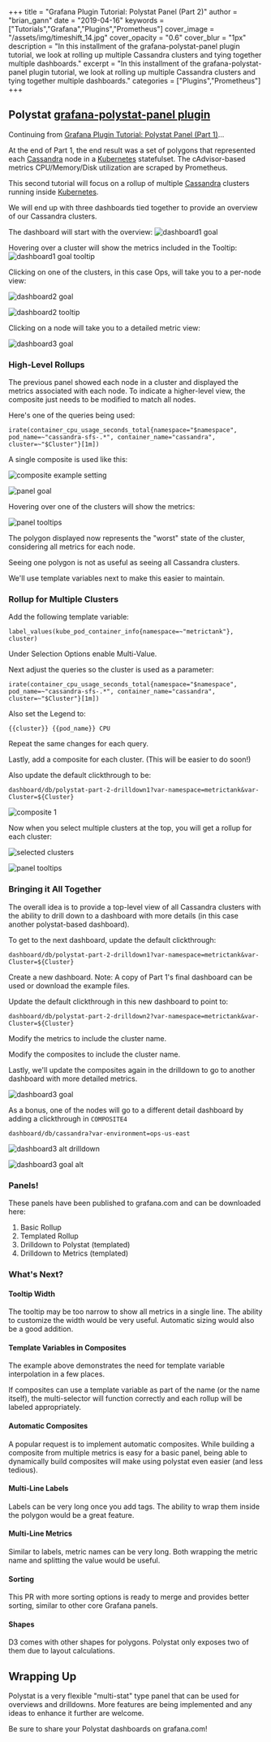 +++
title = "Grafana Plugin Tutorial: Polystat Panel (Part 2)"
author = "brian_gann"
date = "2019-04-16"
keywords = ["Tutorials","Grafana","Plugins","Prometheus"]
cover_image = "/assets/img/timeshift_14.jpg"
cover_opacity = "0.6"
cover_blur = "1px"
description = "In this installment of the grafana-polystat-panel plugin tutorial, we look at rolling up multiple Cassandra clusters and tying together multiple dashboards."
excerpt = "In this installment of the grafana-polystat-panel plugin tutorial, we look at rolling up multiple Cassandra clusters and tying together multiple dashboards."
categories = ["Plugins","Prometheus"]
+++

## Polystat [grafana-polystat-panel plugin](https://grafana.com/plugins/grafana-polystat-panel)

Continuing from [Grafana Plugin Tutorial: Polystat Panel (Part 1)](https://grafana.com/blog/2019/04/02/grafana-plugin-tutorial-polystat-panel-part-1/)...

At the end of Part 1, the end result was a set of polygons that represented each [Cassandra](http://cassandra.apache.org/) node in a [Kubernetes](https://kubernetes.io) statefulset. The cAdvisor-based metrics CPU/Memory/Disk utilization are scraped by Prometheus.

This second tutorial will focus on a rollup of multiple [Cassandra](http://cassandra.apache.org/) clusters running inside [Kubernetes](https://kubernetes.io).

We will end up with three dashboards tied together to provide an overview of our Cassandra clusters.

The dashboard will start with the overview:
![dashboard1 goal](/assets/img/blog/plugins/grafana-polystat-panel/part2/polystat-part2-simple-rollup-render2.png)

Hovering over a cluster will show the metrics included in the Tooltip:
![dashboard1 goal tooltip](/assets/img/blog/plugins/grafana-polystat-panel/part2/polystat-part2-simple-rollup-render2-tooltip.png)

Clicking on one of the clusters, in this case Ops, will take you to a per-node view:

![dashboard2 goal](/assets/img/blog/plugins/grafana-polystat-panel/part2/polystat-part2-drilldown1.png)

![dashboard2 tooltip](/assets/img/blog/plugins/grafana-polystat-panel/part2/polystat-part2-drilldown1-tooltip.png)

Clicking on a node will take you to a detailed metric view:

![dashboard3 goal](/assets/img/blog/plugins/grafana-polystat-panel/part2/polystat-part2-drilldown2.png)

### High-Level Rollups

The previous panel showed each node in a cluster and displayed the metrics associated with each node. To indicate a higher-level view, the composite just needs to be modified to match all nodes.

Here's one of the queries being used:
```
irate(container_cpu_usage_seconds_total{namespace="$namespace", pod_name=~"cassandra-sfs-.*", container_name="cassandra", cluster=~"$Cluster"}[1m])
```

A single composite is used like this:

![composite example setting](/assets/img/blog/plugins/grafana-polystat-panel/part2/polystat-part2-simple-rollup.png)

![panel goal](/assets/img/blog/plugins/grafana-polystat-panel/part2/polystat-part2-simple-rollup-render2.png)

Hovering over one of the clusters will show the metrics:

![panel tooltips](/assets/img/blog/plugins/grafana-polystat-panel/part2/polystat-part2-simple-rollup-render2-tooltip.png)

The polygon displayed now represents the "worst" state of the cluster, considering all metrics for each node.

Seeing one polygon is not as useful as seeing all Cassandra clusters.

We'll use template variables next to make this easier to maintain.

### Rollup for Multiple Clusters

Add the following template variable:
```
label_values(kube_pod_container_info{namespace=~"metrictank"}, cluster)
```

Under Selection Options enable Multi-Value.

Next adjust the queries so the cluster is used as a parameter:
```
irate(container_cpu_usage_seconds_total{namespace="$namespace", pod_name=~"cassandra-sfs-.*", container_name="cassandra", cluster=~"$Cluster"}[1m])
```
Also set the Legend to:
```
{{cluster}} {{pod_name}} CPU
```

Repeat the same changes for each query.

Lastly, add a composite for each cluster. (This will be easier to do soon!)

Also update the default clickthrough to be:
```
dashboard/db/polystat-part-2-drilldown1?var-namespace=metrictank&var-Cluster=${Cluster}
```

![composite 1](/assets/img/blog/plugins/grafana-polystat-panel/part2/polystat-part2-drilldown1-alt-drilldown.png)

Now when you select multiple clusters at the top, you will get a rollup for each cluster:

![selected clusters](/assets/img/blog/plugins/grafana-polystat-panel/part2/polystat-part2-simple-rollup-render2.png)

![panel tooltips](/assets/img/blog/plugins/grafana-polystat-panel/part2/polystat-part2-simple-rollup-render2-tooltip.png)

### Bringing it All Together

The overall idea is to provide a top-level view of all Cassandra clusters with the ability to drill down to a dashboard with more details (in this case another polystat-based dashboard).

To get to the next dashboard, update the default clickthrough:

```
dashboard/db/polystat-part-2-drilldown1?var-namespace=metrictank&var-Cluster=${Cluster}
```


Create a new dashboard. Note: A copy of Part 1's final dashboard can be used or download the example files.

Update the default clickthrough in this new dashboard to point to:
```
dashboard/db/polystat-part-2-drilldown2?var-namespace=metrictank&var-Cluster=${Cluster}
```

Modify the metrics to include the cluster name.

Modify the composites to include the cluster name.

Lastly, we'll update the composites again in the drilldown to go to another dashboard with more detailed metrics.

![dashboard3 goal](/assets/img/blog/plugins/grafana-polystat-panel/part2/polystat-part2-drilldown2.png)

As a bonus, one of the nodes will go to a different detail dashboard by adding a clickthrough in `COMPOSITE4`

```
dashboard/db/cassandra?var-environment=ops-us-east
```

![dashboard3 alt drilldown](/assets/img/blog/plugins/grafana-polystat-panel/part2/polystat-part2-drilldown1-alt-drilldown.png)

![dashboard3 goal alt](/assets/img/blog/plugins/grafana-polystat-panel/part2/polystat-part2-drilldown2-alt.png)

### Panels!

These panels have been published to grafana.com and can be downloaded here:

1. Basic Rollup
2. Templated Rollup
3. Drilldown to Polystat (templated)
4. Drilldown to Metrics (templated)

### What's Next?

#### Tooltip Width

The tooltip may be too narrow to show all metrics in a single line. The ability to customize the width would be very useful. Automatic sizing would also be a good addition.

#### Template Variables in Composites

The example above demonstrates the need for template variable interpolation in a few places.

If composites can use a template variable as part of the name (or the name itself), the multi-selector will function correctly and each rollup will be labeled appropriately.

#### Automatic Composites

A popular request is to implement automatic composites. While building a composite from multiple metrics is easy for a basic panel, being able to dynamically build composites will make using polystat even easier (and less tedious).

#### Multi-Line Labels

Labels can be very long once you add tags. The ability to wrap them inside the polygon would be a great feature.

#### Multi-Line Metrics

Similar to labels, metric names can be very long. Both wrapping the metric name and splitting the value would be useful.

#### Sorting

This PR with more sorting options is ready to merge and provides better sorting, similar to other core Grafana panels.

#### Shapes

D3 comes with other shapes for polygons. Polystat only exposes two of them due to layout calculations.

## Wrapping Up

Polystat is a very flexible "multi-stat" type panel that can be used for overviews and drilldowns. More features are being implemented and any ideas to enhance it further are welcome.

Be sure to share your Polystat dashboards on grafana.com!
